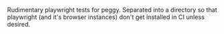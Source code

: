 Rudimentary playwright tests for peggy.  Separated into a directory so that
playwright (and it's browser instances) don't get installed in CI unless desired.
